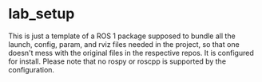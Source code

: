 # lab_setup
This is just a template of a ROS 1 package supposed to bundle all the launch, config, param, and rviz files needed in the project, so that one doesn't mess with the original files in the respective repos. It is configured for install. Please note that no rospy or roscpp is supported by the configuration.

